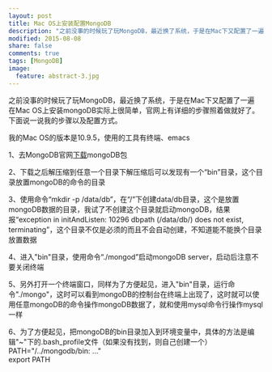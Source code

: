 ```yaml
---
layout: post
title: Mac OS上安装配置MongoDB
description: "之前没事的时候玩了玩MongoDB，最近换了系统，于是在Mac下又配置了一遍，在Mac OS上安装mongoDB实际上很简单，官网上有详细的步骤照着做就好了。下面说一说我的步骤以及配置方式。我的Mac OS的版本是10.9.5，使用的工具有终端、emacs 1、去MongoDB官网(http://www.mongodb.org/downloads)mongoDB包......"
modified: 2015-08-08
share: false
comments: true
tags: [MongoDB]
image:
  feature: abstract-3.jpg
---
```


之前没事的时候玩了玩MongoDB，最近换了系统，于是在Mac下又配置了一遍 <br>
在Mac OS上安装mongoDB实际上很简单，官网上有详细的步骤照着做就好了。下面说一说我的步骤以及配置方式。 <br>

我的Mac OS的版本是10.9.5，使用的工具有终端、emacs <br>

1、去MongoDB官网[下载](http://www.mongodb.org/downloads)mongoDB包 <br>

2、下载之后解压缩到任意一个目录下解压缩后可以发现有一个“bin”目录，这个目录放置mongoDB的命令的目录

3、使用命令“mkdir -p /data/db”，在“/”下创建data/db目录，这个是放置mongoDB数据的目录，我试了不创建这个目录就启动mongoDB，结果报“exception in initAndListen: 10296 dbpath (/data/db/) does not exist, terminating”，这个目录不仅是必须的而且不会自动创建，不知道能不能换个目录放置数据 <br>

4、进入"bin"目录，使用命令“./mongod”启动mongoDB server，启动后注意不要关闭终端 <br>

5、另外打开一个终端窗口，同样为了方便起见，进入"bin"目录，运行命令"./mongo"，这时可以看到mongoDB的控制台在终端上出现了，这时就可以使用任意mongoDB的命令操作mongoDB数据了，就和使用mysql命令行操作mysql一样  <br>

6、为了方便起见，把mongoDB的bin目录加入到环境变量中，具体的方法是编辑"~"下的.bash_profile文件（如果没有找到，则自己创建一个）<br>
PATH="/../mongodb/bin: ..." <br>
export PATH 